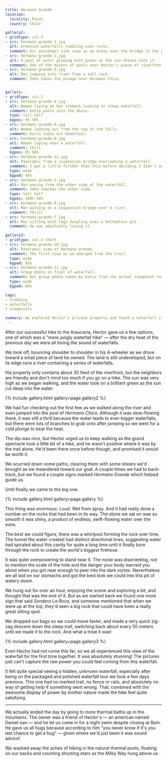 ```yaml
---
title: Hermano Grande
location:
  locality: Pucón
  country: Chile

gallery2:
- gridtype: col-3
- src: hermano-grande-1.jpg
  alt: Greenish waterfalls tumbling over rocks.
  comment: Our passenger side view as we drove over the bridge to the property.
- src: hermano-grande-2.jpg
  alt: A pool of water glowing with green as the sun shines into it.
  comment: One of the dozens of pools near Hector's piece of riverfront.
- src: hermano-grande-3.jpg
  alt: Man jumping into river from a tall rock.
  comment: John takes the plunge near Hermano Chico.


gallery:
- gridtype: col-2
- src: hermano-grande-4.jpg
  alt: Woman laying on her stomach looking at steep waterfall.
  comment: Katie peers into the abyss.
  type: tall half
  bgpos: 0% 50%
- src: hermano-grande-8.jpg
  alt: Woman looking out from the top of the falls.
  comment: Karin looks out downriver.
- src: hermano-grande-6.jpg
  alt: Woman laying near a waterfall.
  comment: Chill
  bgpos: 0% 50%
- src: hermano-grande-12.jpg
  alt: Panoramic from a suspension bridge overlooking a waterfall.
  comment: I got a little further than this before deciding I didn't want to go all the way across. But not before completely letting go of the hand rails and taking a pano!
  type: wide
  bgpad: 45%
- src: hermano-grande-5.jpg
  alt: Man waving from the other side of the waterfall.
  comment: John reaches the other side.
  type: tall half
  bgpos: 100% 50%
- src: hermano-grande-9.jpg
  alt: Man walking on a suspension bridge over a river.
  comment: Thrill
- src: hermano-grande-7.jpg
  alt: Man sitting with legs dangling over a bottomless pit.
  comment: He was absolutely loving it.

gallery3:
- gridtype: col-2-short
- src: hermano-grande-10.jpg
  alt: Panoramic view of Hermano Grande.
  comment: The first view as we emerged from the trail.
  type: wide
  bgpad: 45%
- src: hermano-grande-11.jpg
  alt: Group photo in front of waterfall.
  comment: Our group photo taken by Katie from the actual viewpoint rock.
  type: wide
  bgpad: 66%

tags:
- trekking
- waterfalls
- viewpoints

summary: We explored Hector's private property and found a waterfall viewpoint like none other.
---
```


After our successful hike to the Araucaria, Hector gave us a few options, one of which was a "more jungly waterfall hike" — after the dry heat of the previous day we were all loving the sound of waterfalls.

We took off, bouncing shoulder to shoulder in his 4-wheeler as we drove toward a small piece of land he owned. The land is still undeveloped, but on its edge runs a river containing a series of waterfalls.

His property only contains about 30 feed of the riverfront, but the neighbors are friendly and don't mind too much if you go on a hike. The sun was very high as we began walking, and the water took on a brilliant green as the sun cut deep into the water.

{% include gallery.html gallery=page.gallery2 %}

We had fun checking out the first few as we walked along the river and even jumped into the pool of <em lang="es">Hermano Chico</em>. Although it was slow-flowing there, it was still a thrill because the water leads to ever-bigger waterfalls, but there were lots of branches to grab onto after jumping so we went for a cold plunge to beat the heat.

The dip was nice, but Hector urged us to keep walking as the grand spectacle took a little bit of a hike, and he wasn't positive where it was by the trail alone. He'd been there once before though, and promised it would be worth it.

We scurried down some paths, clearing them with some shears we'd brought as we meandered toward our goal. A couple times we had to back-track, but we found a couple signs marked <em lang="es">Hermano Grande</em> which helped guide us.

Until finally we came to the big one.

{% include gallery.html gallery=page.gallery %}

This thing was _enormous_. Loud. Wet from spray. And it had really done a number on the rocks that had been in its way. The stone we sat on was so smooth it was shiny, a product of endless, swift-flowing water over the eons.

The best we could figure, there was a whirlpool forming the rock over time. The tunnel the water created had distinct directional lines, suggesting water had spiraled about this cavity for quite a long time until it finally bore through the rock to create the world's biggest firehose.

It was quite overpowering to stand near it. The noise was disorienting, not to mention the scale of the hole and the danger your body warned you about when you got near enough to peer into the dark vortex. Nevertheless we all laid on our stomachs and got the best look we could into this pit of watery doom.

We hung out for over an hour, enjoying the scene and exploring a bit, and thought that was the end of it. But as we started back we found one more sign that said <em lang="es">Sendero La Roca</em>, and someone mentioned that when we were up at the top, they'd seen a big rock that could have been a really great sitting spot.

We dropped our bags so we could move faster, and made a very quick zig-zag descent down the steep trail, switching back about every 50 meters until we made it to the rock. And what a treat it was!

{% include gallery.html gallery=page.gallery3 %}

Even Hector had not come this far, so we all experienced this view of the waterfall for the first time together. It was absolutely stunning! The pictures just can't capture the raw power you could feel coming from this waterfall.

It felt quite special seeing a hidden, unknown waterfall, especially after being on the packaged and polished waterfall tour we took a few days previous. This one had no marked trail, no fence or rails, and absolutely no way of getting help if something went wrong. That, combined with the awesome display of power by mother nature made the hike feel quite satisfying.

---

We actually ended the day by going to more thermal baths up in the mountains. The owner was a friend of Hector's — an american named Daniel-san — and he let us come in for a night swim despite closing at 8pm. He gave us all hugs because according to him "you never know if it's you last chance to get a hug" — given where we'd just been it was sound advice!

We washed away the aches of hiking in the natural thermal pools, floating on our backs and counting shooting stars as the Milky Way hung above us.
